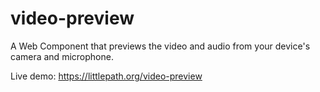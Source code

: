 # video-preview
A Web Component that previews the video and audio from your device's camera and microphone.

Live demo: https://littlepath.org/video-preview
